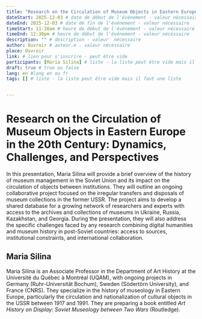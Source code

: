 ```yaml
---
title: "Research on the Circulation of Museum Objects in Eastern Europe in the 20th Century: Dynamics, Challenges, and Perspectives"
dateStart: 2025-12-03 # date de début de l'événement - valeur nécessaire
dateEnd: 2025-12-03 # date de fin de l'événement - valeur nécessaire
timeStart: 11:30am # heure de début de l'événement - valeur nécessaire
timeEnd: 12:30pm # heure de début de l'événement - valeur nécessaire
description: "" # description - valeur  nécessaire
author: Ouvroir # auteur.e - valeur nécessaire
place: Ouvroir
link: # lien pour s'inscrire - peut être vide
participants: [Maria Silina] # liste - la liste peut être vide mais il faut une liste
draft: true # true ou false
lang: en #lang en ou fr
tags: [] # liste - la liste peut être vide mais il faut une liste


---
```


# Research on the Circulation of Museum Objects in Eastern Europe in the 20th Century: Dynamics, Challenges, and Perspectives

In this presentation, Maria Silina will provide a brief overview of the history of museum management in the Soviet Union and its impact on the circulation of objects between institutions. They will outline an ongoing collaborative project focused on the irregular transfers and disposals of museum collections in the former USSR. The project aims to develop a shared database for a growing network of researchers and experts with access to the archives and collections of museums in Ukraine, Russia, Kazakhstan, and Georgia. During the presentation, they will also address the specific challenges faced by any research combining digital humanities and museum history in post-Soviet countries: access to sources, institutional constraints, and international collaboration.

## Maria Silina

Maria Silina is an Associate Professor in the Department of Art History at the Université du Québec à Montréal (UQAM), with ongoing projects in Germany (Ruhr-Universität Bochum), Sweden (Södertörn University), and France (CNRS). They specialize in the history of museology in Eastern Europe, particularly the circulation and nationalization of cultural objects in the USSR between 1917 and 1991. They are preparing a book entitled *Art History on Display: Soviet Museology between Two Wars* (Routledge).
